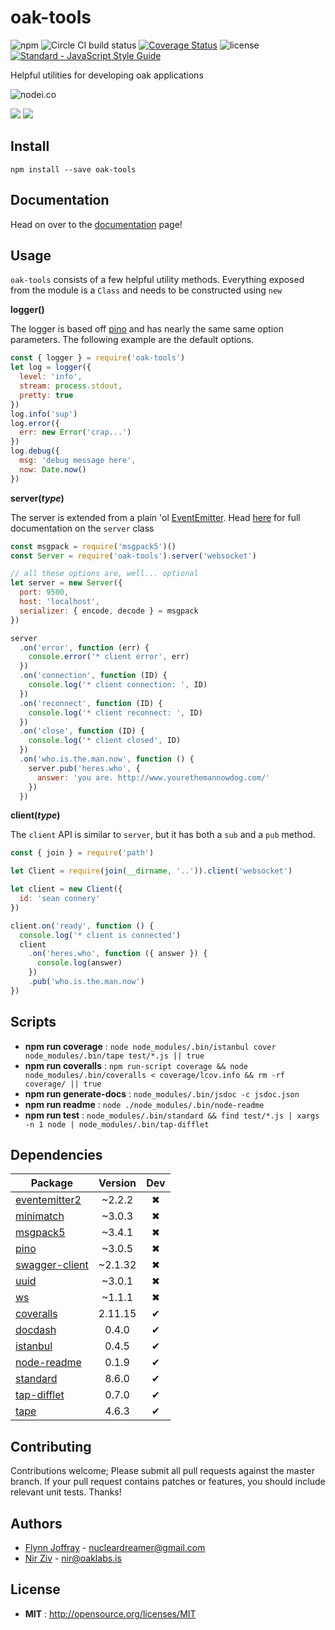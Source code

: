 # oak-tools

![npm](https://img.shields.io/npm/v/oak-tools.svg) ![Circle CI build status](https://circleci.com/gh/OakLabsInc/oak-tools.svg?style=svg) [![Coverage Status](https://coveralls.io/repos/github/OakLabsInc/oak-tools/badge.svg?branch=master)](https://coveralls.io/github/OakLabsInc/oak-tools?branch=master) ![license](https://img.shields.io/npm/l/oak-tools.svg) [![Standard - JavaScript Style Guide](https://img.shields.io/badge/code%20style-standard-green.svg)](http://standardjs.com/)

Helpful utilities for developing oak applications

![nodei.co](https://nodei.co/npm/oak-tools.png?downloads=true&downloadRank=true&stars=true)

![](https://david-dm.org/OakLabsInc/oak-tools/status.svg)
![](https://david-dm.org/OakLabsInc/oak-tools/dev-status.svg)

## Install

`npm install --save oak-tools`

## Documentation

Head on over to the [documentation](https://oaklabsinc.github.io/oak-tools/) page!

## Usage

`oak-tools` consists of a few helpful utility methods. Everything exposed from the module is a `Class` and needs to be constructed using `new`

**logger()**

The logger is based off [pino](https://github.com/pinojs/pino) and has nearly the same same option parameters. The following example are the default options.

```javascript
const { logger } = require('oak-tools')
let log = logger({
  level: 'info',
  stream: process.stdout,
  pretty: true
})
log.info('sup')
log.error({
  err: new Error('crap...')
})
log.debug({
  msg: 'debug message here',
  now: Date.now()
})

```



**server(_type_)**

The server is extended from a plain 'ol [EventEmitter](https://nodejs.org/api/events.html#events_class_eventemitter). Head [here](https://oaklabsinc.github.io/oak-tools/WebSocketServer.html) for full documentation on the `server` class

```javascript
const msgpack = require('msgpack5')()
const Server = require('oak-tools').server('websocket')

// all these options are, well... optional
let server = new Server({
  port: 9500,
  host: 'localhost',
  serializer: { encode, decode } = msgpack
})

server
  .on('error', function (err) {
    console.error('* client error', err)
  })
  .on('connection', function (ID) {
    console.log('* client connection: ', ID)
  })
  .on('reconnect', function (ID) {
    console.log('* client reconnect: ', ID)
  })
  .on('close', function (ID) {
    console.log('* client closed', ID)
  })
  .on('who.is.the.man.now', function () {
    server.pub('heres.who', {
      answer: 'you are. http://www.yourethemannowdog.com/'
    })
  })
```

**client(_type_)**

The `client` API is similar to `server`, but it has both a `sub` and a `pub` method.

```javascript
const { join } = require('path')

let Client = require(join(__dirname, '..')).client('websocket')

let client = new Client({
  id: 'sean connery'
})

client.on('ready', function () {
  console.log('* client is connected')
  client
    .on('heres.who', function ({ answer }) {
      console.log(answer)
    })
    .pub('who.is.the.man.now')
})
```



## Scripts

 - **npm run coverage** : `node node_modules/.bin/istanbul cover node_modules/.bin/tape test/*.js || true`
 - **npm run coveralls** : `npm run-script coverage && node node_modules/.bin/coveralls < coverage/lcov.info && rm -rf coverage/ || true`
 - **npm run generate-docs** : `node_modules/.bin/jsdoc -c jsdoc.json`
 - **npm run readme** : `node ./node_modules/.bin/node-readme`
 - **npm run test** : `node_modules/.bin/standard && find test/*.js | xargs -n 1 node | node_modules/.bin/tap-difflet`

## Dependencies

Package | Version | Dev
--- |:---:|:---:
[eventemitter2](https://www.npmjs.com/package/eventemitter2) | ~2.2.2 | ✖
[minimatch](https://www.npmjs.com/package/minimatch) | ~3.0.3 | ✖
[msgpack5](https://www.npmjs.com/package/msgpack5) | ~3.4.1 | ✖
[pino](https://www.npmjs.com/package/pino) | ~3.0.5 | ✖
[swagger-client](https://www.npmjs.com/package/swagger-client) | ~2.1.32 | ✖
[uuid](https://www.npmjs.com/package/uuid) | ~3.0.1 | ✖
[ws](https://www.npmjs.com/package/ws) | ~1.1.1 | ✖
[coveralls](https://www.npmjs.com/package/coveralls) | 2.11.15 | ✔
[docdash](https://www.npmjs.com/package/docdash) | 0.4.0 | ✔
[istanbul](https://www.npmjs.com/package/istanbul) | 0.4.5 | ✔
[node-readme](https://www.npmjs.com/package/node-readme) | 0.1.9 | ✔
[standard](https://www.npmjs.com/package/standard) | 8.6.0 | ✔
[tap-difflet](https://www.npmjs.com/package/tap-difflet) | 0.7.0 | ✔
[tape](https://www.npmjs.com/package/tape) | 4.6.3 | ✔


## Contributing

Contributions welcome; Please submit all pull requests against the master branch. If your pull request contains patches or features, you should include relevant unit tests. Thanks!

## Authors

- [Flynn Joffray](http://github.com/nucleardreamer) - <nucleardreamer@gmail.com>
- [Nir Ziv](http://github.com/nirziv) - <nir@oaklabs.is>

## License

 - **MIT** : http://opensource.org/licenses/MIT
